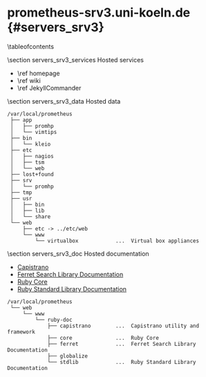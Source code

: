 prometheus-srv3.uni-koeln.de    {#servers_srv3}
============================

\tableofcontents

\section servers_srv3_services Hosted services

 - \ref homepage
 - \ref wiki
 - \ref JekyllCommander

\section servers_srv3_data Hosted data

~~~~
/var/local/prometheus
 ├── app
 │   ├── promhp
 │   └── vimtips
 ├── bin
 │   └── kleio
 ├── etc
 │   ├── nagios
 │   ├── tsm
 │   └── web
 ├── lost+found
 ├── srv
 │   └── promhp
 ├── tmp
 ├── usr
 │   ├── bin
 │   ├── lib
 │   └── share
 └── web
     ├── etc -> ../etc/web
     └── www
         └── virtualbox            ...  Virtual box appliances
~~~~

\section servers_srv3_doc Hosted documentation

 - [Capistrano](http://prometheus-srv3.uni-koeln.de/ruby-doc/capistrano)
 - [Ferret Search Library Documentation](http://prometheus-srv3.uni-koeln.de/ruby-doc/ferret)
 - [Ruby Core](http://prometheus-srv3.uni-koeln.de/ruby-doc/core)
 - [Ruby Standard Library Documentation](http://prometheus-srv3.uni-koeln.de/ruby-doc/core)

~~~~
/var/local/prometheus
 └── web
     └── www
         └── ruby-doc
             ├── capistrano        ...  Capistrano utility and framework
             ├── core              ...  Ruby Core
             ├── ferret            ...  Ferret Search Library Documentation
             ├── globalize
             └── stdlib            ...  Ruby Standard Library Documentation
~~~~

